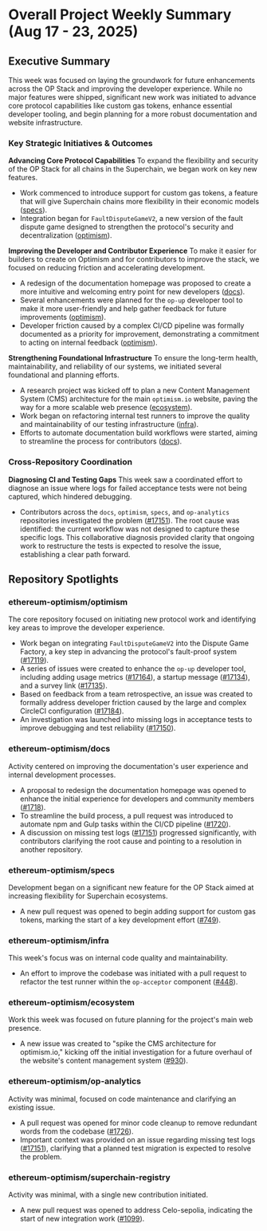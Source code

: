 # Overall Project Weekly Summary (Aug 17 - 23, 2025)

## Executive Summary
This week was focused on laying the groundwork for future enhancements across the OP Stack and improving the developer experience. While no major features were shipped, significant new work was initiated to advance core protocol capabilities like custom gas tokens, enhance essential developer tooling, and begin planning for a more robust documentation and website infrastructure.

### Key Strategic Initiatives & Outcomes

**Advancing Core Protocol Capabilities**
To expand the flexibility and security of the OP Stack for all chains in the Superchain, we began work on key new features.
-   Work commenced to introduce support for custom gas tokens, a feature that will give Superchain chains more flexibility in their economic models ([specs](https://github.com/ethereum-optimism/specs)).
-   Integration began for `FaultDisputeGameV2`, a new version of the fault dispute game designed to strengthen the protocol's security and decentralization ([optimism](https://github.com/ethereum-optimism/optimism)).

**Improving the Developer and Contributor Experience**
To make it easier for builders to create on Optimism and for contributors to improve the stack, we focused on reducing friction and accelerating development.
-   A redesign of the documentation homepage was proposed to create a more intuitive and welcoming entry point for new developers ([docs](https://github.com/ethereum-optimism/docs)).
-   Several enhancements were planned for the `op-up` developer tool to make it more user-friendly and help gather feedback for future improvements ([optimism](https://github.com/ethereum-optimism/optimism)).
-   Developer friction caused by a complex CI/CD pipeline was formally documented as a priority for improvement, demonstrating a commitment to acting on internal feedback ([optimism](https://github.com/ethereum-optimism/optimism)).

**Strengthening Foundational Infrastructure**
To ensure the long-term health, maintainability, and reliability of our systems, we initiated several foundational and planning efforts.
-   A research project was kicked off to plan a new Content Management System (CMS) architecture for the main `optimism.io` website, paving the way for a more scalable web presence ([ecosystem](https://github.com/ethereum-optimism/ecosystem)).
-   Work began on refactoring internal test runners to improve the quality and maintainability of our testing infrastructure ([infra](https://github.com/ethereum-optimism/infra)).
-   Efforts to automate documentation build workflows were started, aiming to streamline the process for contributors ([docs](https://github.com/ethereum-optimism/docs)).

### Cross-Repository Coordination

**Diagnosing CI and Testing Gaps**
This week saw a coordinated effort to diagnose an issue where logs for failed acceptance tests were not being captured, which hindered debugging.
-   Contributors across the `docs`, `optimism`, `specs`, and `op-analytics` repositories investigated the problem ([#17151](https://github.com/ethereum-optimism/docs/issues/17151)). The root cause was identified: the current workflow was not designed to capture these specific logs. This collaborative diagnosis provided clarity that ongoing work to restructure the tests is expected to resolve the issue, establishing a clear path forward.

## Repository Spotlights

### ethereum-optimism/optimism
The core repository focused on initiating new protocol work and identifying key areas to improve the developer experience.
-   Work began on integrating `FaultDisputeGameV2` into the Dispute Game Factory, a key step in advancing the protocol's fault-proof system ([#17119](https://github.com/ethereum-optimism/optimism/pull/17119)).
-   A series of issues were created to enhance the `op-up` developer tool, including adding usage metrics ([#17164](https://github.com/ethereum-optimism/optimism/issues/17164)), a startup message ([#17134](https://github.com/ethereum-optimism/optimism/issues/17134)), and a survey link ([#17135](https://github.com/ethereum-optimism/optimism/issues/17135)).
-   Based on feedback from a team retrospective, an issue was created to formally address developer friction caused by the large and complex CircleCI configuration ([#17184](https://github.com/ethereum-optimism/optimism/issues/17184)).
-   An investigation was launched into missing logs in acceptance tests to improve debugging and test reliability ([#17150](https://github.com/ethereum-optimism/optimism/pull/17150)).

### ethereum-optimism/docs
Activity centered on improving the documentation's user experience and internal development processes.
-   A proposal to redesign the documentation homepage was opened to enhance the initial experience for developers and community members ([#1718](https://github.com/ethereum-optimism/docs/pull/1718)).
-   To streamline the build process, a pull request was introduced to automate npm and Gulp tasks within the CI/CD pipeline ([#1720](https://github.com/ethereum-optimism/docs/pull/1720)).
-   A discussion on missing test logs ([#17151](https://github.com/ethereum-optimism/docs/issues/17151)) progressed significantly, with contributors clarifying the root cause and pointing to a resolution in another repository.

### ethereum-optimism/specs
Development began on a significant new feature for the OP Stack aimed at increasing flexibility for Superchain ecosystems.
-   A new pull request was opened to begin adding support for custom gas tokens, marking the start of a key development effort ([#749](https://github.com/ethereum-optimism/specs/pull/749)).

### ethereum-optimism/infra
This week's focus was on internal code quality and maintainability.
-   An effort to improve the codebase was initiated with a pull request to refactor the test runner within the `op-acceptor` component ([#448](https://github.com/ethereum-optimism/infra/pull/448)).

### ethereum-optimism/ecosystem
Work this week was focused on future planning for the project's main web presence.
-   A new issue was created to "spike the CMS architecture for optimism.io," kicking off the initial investigation for a future overhaul of the website's content management system ([#930](https://github.com/ethereum-optimism/ecosystem/issues/930)).

### ethereum-optimism/op-analytics
Activity was minimal, focused on code maintenance and clarifying an existing issue.
-   A pull request was opened for minor code cleanup to remove redundant words from the codebase ([#1726](https://github.com/ethereum-optimism/op-analytics/pull/1726)).
-   Important context was provided on an issue regarding missing test logs ([#17151](https://github.com/ethereum-optimism/op-analytics/issues/17151)), clarifying that a planned test migration is expected to resolve the problem.

### ethereum-optimism/superchain-registry
Activity was minimal, with a single new contribution initiated.
-   A new pull request was opened to address Celo-sepolia, indicating the start of new integration work ([#1099](https://github.com/ethereum-optimism/superchain-registry/pull/1099)).
